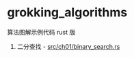 # grokking_algorithms

算法图解示例代码 rust 版

1. 二分查找 - [src/ch01/binary_search.rs](src/ch01/binary_search.rs)